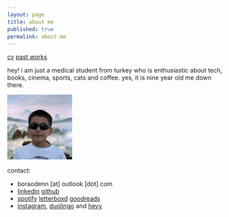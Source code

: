 ```yaml
---
layout: page
title: about me
published: true
permalink: about-me
---
```

<!--<a href="/projects">projects</a> -->

<a href="/docs/CV_BoraOden-2024.pdf">cv</a> <a href="/docs/bora öden - past works.pdf">past works</a>

<!--- <img src="images/medic.gif" alt="mediiic!" width="245" height="127"> --->

hey! i am just a medical student from turkey who is enthusiastic about tech, books, cinema, sports, cats and coffee. yes, it is nine year old me down there.

<img src="/images/bora1a.png" width="150" height="150">

contact:

- boraodenn [at] outlook [dot] com
- <a href="https://www.linkedin.com/in/boraoden/">linkedin</a> <a href= "https://github.com/boraoden">github</a>  
- <a href="https://open.spotify.com/user/6atimpsh5xjmanqgunag33zry?si=0822978bdbab432c">spotify</a> <a href= "https://letterboxd.com/wiseonn">letterboxd</a> <a href= "https://www.goodreads.com/user/show/116783385-bora">goodreads</a> 
- <a href= "https://www.instagram.com/boratempora/">instagram</a>, <a href= "https://www.duolingo.com/profile/selfmadecat">duolingo</a> and <a href= "https://hevy.com/user/selfmadecat">hevy</a>
